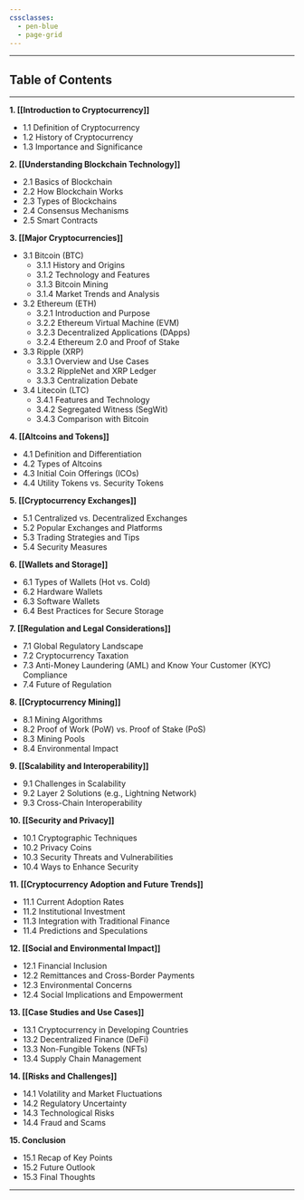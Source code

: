 ```yaml
---
cssclasses:
  - pen-blue
  - page-grid
---
```


---

## **Table of Contents**

---

**1. [[Introduction to Cryptocurrency]]**
   - 1.1 Definition of Cryptocurrency
   - 1.2 History of Cryptocurrency
   - 1.3 Importance and Significance
   
**2. [[Understanding Blockchain Technology]]**
   - 2.1 Basics of Blockchain
   - 2.2 How Blockchain Works
   - 2.3 Types of Blockchains
   - 2.4 Consensus Mechanisms
   - 2.5 Smart Contracts
   
**3. [[Major Cryptocurrencies]]**
   - 3.1 Bitcoin (BTC)
     - 3.1.1 History and Origins
     - 3.1.2 Technology and Features
     - 3.1.3 Bitcoin Mining
     - 3.1.4 Market Trends and Analysis
   - 3.2 Ethereum (ETH)
     - 3.2.1 Introduction and Purpose
     - 3.2.2 Ethereum Virtual Machine (EVM)
     - 3.2.3 Decentralized Applications (DApps)
     - 3.2.4 Ethereum 2.0 and Proof of Stake
   - 3.3 Ripple (XRP)
     - 3.3.1 Overview and Use Cases
     - 3.3.2 RippleNet and XRP Ledger
     - 3.3.3 Centralization Debate
   - 3.4 Litecoin (LTC)
     - 3.4.1 Features and Technology
     - 3.4.2 Segregated Witness (SegWit)
     - 3.4.3 Comparison with Bitcoin
   
**4. [[Altcoins and Tokens]]**
   - 4.1 Definition and Differentiation
   - 4.2 Types of Altcoins
   - 4.3 Initial Coin Offerings (ICOs)
   - 4.4 Utility Tokens vs. Security Tokens
   
**5. [[Cryptocurrency Exchanges]]**
   - 5.1 Centralized vs. Decentralized Exchanges
   - 5.2 Popular Exchanges and Platforms
   - 5.3 Trading Strategies and Tips
   - 5.4 Security Measures
   
**6. [[Wallets and Storage]]**
   - 6.1 Types of Wallets (Hot vs. Cold)
   - 6.2 Hardware Wallets
   - 6.3 Software Wallets
   - 6.4 Best Practices for Secure Storage
   
**7. [[Regulation and Legal Considerations]]**
   - 7.1 Global Regulatory Landscape
   - 7.2 Cryptocurrency Taxation
   - 7.3 Anti-Money Laundering (AML) and Know Your Customer (KYC) Compliance
   - 7.4 Future of Regulation
   
**8. [[Cryptocurrency Mining]]**
   - 8.1 Mining Algorithms
   - 8.2 Proof of Work (PoW) vs. Proof of Stake (PoS)
   - 8.3 Mining Pools
   - 8.4 Environmental Impact
   
**9. [[Scalability and Interoperability]]**
   - 9.1 Challenges in Scalability
   - 9.2 Layer 2 Solutions (e.g., Lightning Network)
   - 9.3 Cross-Chain Interoperability
   
**10. [[Security and Privacy]]**
   - 10.1 Cryptographic Techniques
   - 10.2 Privacy Coins
   - 10.3 Security Threats and Vulnerabilities
   - 10.4 Ways to Enhance Security
   
**11. [[Cryptocurrency Adoption and Future Trends]]**
   - 11.1 Current Adoption Rates
   - 11.2 Institutional Investment
   - 11.3 Integration with Traditional Finance
   - 11.4 Predictions and Speculations
   
**12. [[Social and Environmental Impact]]**
   - 12.1 Financial Inclusion
   - 12.2 Remittances and Cross-Border Payments
   - 12.3 Environmental Concerns
   - 12.4 Social Implications and Empowerment
   
**13. [[Case Studies and Use Cases]]**
   - 13.1 Cryptocurrency in Developing Countries
   - 13.2 Decentralized Finance (DeFi)
   - 13.3 Non-Fungible Tokens (NFTs)
   - 13.4 Supply Chain Management
   
**14. [[Risks and Challenges]]**
   - 14.1 Volatility and Market Fluctuations
   - 14.2 Regulatory Uncertainty
   - 14.3 Technological Risks
   - 14.4 Fraud and Scams
   
**15. Conclusion**
   - 15.1 Recap of Key Points
   - 15.2 Future Outlook
   - 15.3 Final Thoughts
   
---
